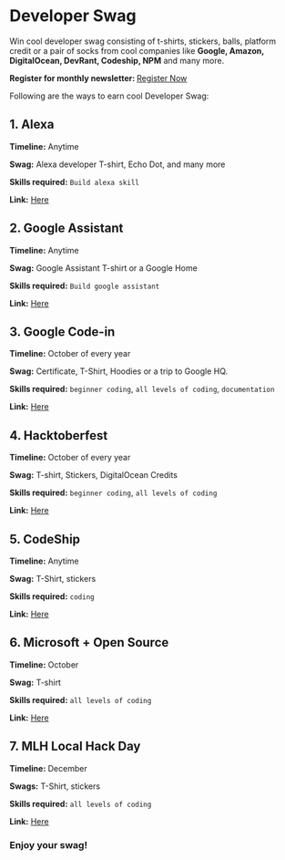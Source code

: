 # Developer Swag
Win cool developer swag consisting of t-shirts, stickers, balls, platform credit or a pair of socks from cool companies like <b>Google, Amazon, DigitalOcean, DevRant, Codeship, NPM</b> and many more.

<b> Register for monthly newsletter: </b> [Register Now](https://docs.google.com/forms/d/e/1FAIpQLScPnu2BcgOsOKl1D7LdYlCIaRJHXdwwKVgDwyHIxQ5fiSkH4Q/viewform)

Following are the ways to earn cool Developer Swag:

## 1. Alexa
<b>Timeline:</b> Anytime

<b>Swag:</b> Alexa developer T-shirt, Echo Dot, and many more

<b>Skills required:</b> ```Build alexa skill```

<b>Link:</b> [Here](https://developer.amazon.com/alexa-skills-kit/alexa-developer-skill-promotion-india)


## 2. Google Assistant
<b>Timeline:</b> Anytime

<b>Swag:</b> Google Assistant T-shirt or a Google Home

<b>Skills required:</b> ```Build google assistant```

<b>Link:</b> [Here](https://developers.google.com/actions/community/overview)


## 3. Google Code-in
<b>Timeline:</b> October of every year

<b>Swag:</b> Certificate, T-Shirt, Hoodies or a trip to Google HQ.

<b>Skills required:</b> ```beginner coding```, ```all levels of coding```, ```documentation```

<b>Link:</b> [Here](https://codein.withgoogle.com/)


## 4. Hacktoberfest
<b>Timeline:</b> October of every year

<b>Swag:</b> T-shirt, Stickers, DigitalOcean Credits

<b>Skills required:</b> ```beginner coding```, ```all levels of coding```

<b>Link:</b> [Here](https://hacktoberfest.digitalocean.com/)


## 5. CodeShip
<b>Timeline:</b> Anytime

<b>Swag:</b> T-Shirt, stickers

<b>Skills required:</b> ```coding```

<b>Link:</b> [Here](https://codeship.com/swag)


## 6. Microsoft + Open Source
<b>Timeline:</b> October

<b>Swag:</b> T-shirt

<b>Skills required:</b> ```all levels of coding```

<b>Link:</b> [Here](https://open.microsoft.com/2018/09/30/join-hacktoberfest-2018-celebration-microsoft/)


## 7. MLH Local Hack Day
<b>Timeline:</b> December

<b>Swags:</b> T-Shirt, stickers

<b>Skills required:</b> ```all levels of coding```

<b>Link:</b> [Here](https://localhackday.mlh.io/)


### Enjoy your swag!
